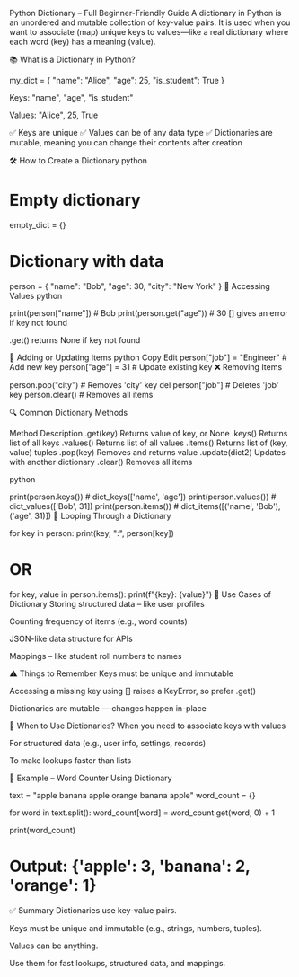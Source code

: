 Python Dictionary – Full Beginner-Friendly Guide
A dictionary in Python is an unordered and mutable collection of key-value pairs. It is used when you want to associate (map) unique keys to values—like a real dictionary where each word (key) has a meaning (value).

📚 What is a Dictionary in Python?

my_dict = {
    "name": "Alice",
    "age": 25,
    "is_student": True
}

Keys: "name", "age", "is_student"

Values: "Alice", 25, True

✅ Keys are unique
✅ Values can be of any data type
✅ Dictionaries are mutable, meaning you can change their contents after creation

🛠️ How to Create a Dictionary
python

# Empty dictionary
empty_dict = {}

# Dictionary with data
person = {
    "name": "Bob",
    "age": 30,
    "city": "New York"
}
🔄 Accessing Values
python

print(person["name"])       # Bob
print(person.get("age"))    # 30
[] gives an error if key not found

.get() returns None if key not found

🧩 Adding or Updating Items
python
Copy
Edit
person["job"] = "Engineer"       # Add new key
person["age"] = 31               # Update existing key
❌ Removing Items

person.pop("city")         # Removes 'city' key
del person["job"]          # Deletes 'job' key
person.clear()             # Removes all items


🔍 Common Dictionary Methods

Method	Description
.get(key)	Returns value of key, or None
.keys()	Returns list of all keys
.values()	Returns list of all values
.items()	Returns list of (key, value) tuples
.pop(key)	Removes and returns value
.update(dict2)	Updates with another dictionary
.clear()	Removes all items

python

print(person.keys())       # dict_keys(['name', 'age'])
print(person.values())     # dict_values(['Bob', 31])
print(person.items())      # dict_items([('name', 'Bob'), ('age', 31)])
🔁 Looping Through a Dictionary

for key in person:
    print(key, ":", person[key])

# OR

for key, value in person.items():
    print(f"{key}: {value}")
📌 Use Cases of Dictionary
Storing structured data – like user profiles

Counting frequency of items (e.g., word counts)

JSON-like data structure for APIs

Mappings – like student roll numbers to names

⚠️ Things to Remember
Keys must be unique and immutable

Accessing a missing key using [] raises a KeyError, so prefer .get()

Dictionaries are mutable — changes happen in-place

📌 When to Use Dictionaries?
When you need to associate keys with values

For structured data (e.g., user info, settings, records)

To make lookups faster than lists

🧠 Example – Word Counter Using Dictionary

text = "apple banana apple orange banana apple"
word_count = {}

for word in text.split():
    word_count[word] = word_count.get(word, 0) + 1

print(word_count)
# Output: {'apple': 3, 'banana': 2, 'orange': 1}
✅ Summary
Dictionaries use key-value pairs.

Keys must be unique and immutable (e.g., strings, numbers, tuples).

Values can be anything.

Use them for fast lookups, structured data, and mappings.
